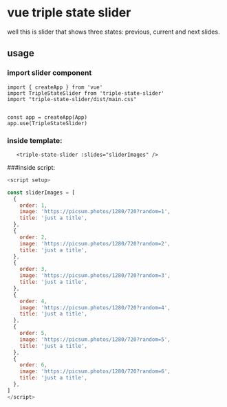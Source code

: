 # vue triple state slider
well this is slider that shows three states: previous, current and next slides.

## usage

### import slider component
```vue
import { createApp } from 'vue'
import TripleStateSlider from 'triple-state-slider'
import "triple-state-slider/dist/main.css"


const app = createApp(App)
app.use(TripleStateSlider)
```
### inside template:
`    <triple-state-slider :slides="sliderImages" />
`

###inside script:

```js
<script setup>

const sliderImages = [
  {
    order: 1,
    image: 'https://picsum.photos/1280/720?random=1',
    title: 'just a title',
  },
  {
    order: 2,
    image: 'https://picsum.photos/1280/720?random=2',
    title: 'just a title',
  },
  {
    order: 3,
    image: 'https://picsum.photos/1280/720?random=3',
    title: 'just a title',
  },
  {
    order: 4,
    image: 'https://picsum.photos/1280/720?random=4',
    title: 'just a title',
  },
  {
    order: 5,
    image: 'https://picsum.photos/1280/720?random=5',
    title: 'just a title',
  },
  {
    order: 6,
    image: 'https://picsum.photos/1280/720?random=6',
    title: 'just a title',
  },
]
</script>

